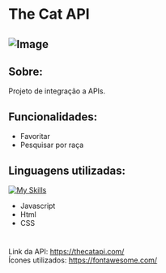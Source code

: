 # The Cat API
## ![Image](https://github.com/user-attachments/assets/11eb7a2f-ea3d-4ff9-a47d-9f0da5654f9d)
## Sobre:
Projeto de integração a APIs.
## Funcionalidades:
- Favoritar
- Pesquisar por raça
## Linguagens utilizadas:
[![My Skills](https://skillicons.dev/icons?i=js,html,css)](https://skillicons.dev)
- Javascript
- Html
- CSS
#
Link da API: https://thecatapi.com/ <br>
Ícones utilizados: https://fontawesome.com/

